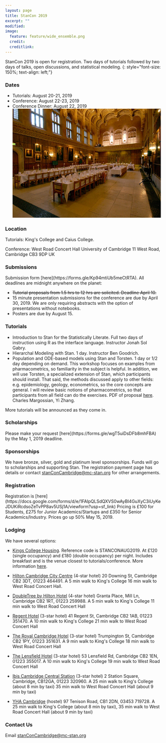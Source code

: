 ```yaml
---
layout: page
title: StanCon 2019
excerpt: ""
modified:
image:
  feature: feature/wide_ensemble.png
  credit:
  creditlink:
---
```


StanCon 2019 is open for registration. Two days of tutorials followed by two days of talks, open discussions, and statistical modeling.
{: style="font-size: 150%; text-align: left;"}

<h3> Dates</h3>
<ul>
<li>Tutorials: August 20-21, 2019</li>

<li>Conference: August 22-23, 2019</li>

<li> Conference Dinner: August 22, 2019</li>
<img src="img/hall-dining-big.jpg">

</ul>
<h3> Location</h3>

Tutorials: King's College and Caius
College.

Conference: West Road Concert Hall
University of Cambridge
11 West Road, Cambridge CB3 9DP UK

<h3>Submissions</h3>
Submission form [here](https://forms.gle/Kp94mtiUb5meCtRTA). All deadlines are midnight anywhere on the planet:
<ul>
<s><li>Tutorial proposals from 1.5 hrs to 12 hrs are solicited. Deadline April 10.</li> </s>
<li>15 minute presentation submissions for the conference are due by April 30, 2019. We are only requiring abstracts with the option of presentations without notebooks.</li>
<li> Posters are due by August 15. </li>
</ul>

<h3>Tutorials</h3>
<!--We are still accepting tutorial submissions (April 15) but we have a few that are confident will be happening if there is interest. -->

<ul>
<li>Introduction to Stan for the Statistically Literate. Full two days of instruction using R as the interface language. Instructor Jonah Sol Gabry.</li>
<!--<li>Introduction to Stan for Programmers. Python based introduction to both Stan and statistics. This tutorial will not cover as much ground as the above class but will get you working with the basics of Bayesian modeling. 2 days. Instructors Jonathan Auerbach, Breck Baldwin. </li>-->
<li>Hierarchal Modeling with Stan. 1 day. Instructor Ben Goodrich. </li>
<li>Population and ODE-based models using Stan and Torsten. 1 day or 1/2 day depending on demand. This workshop focuses on examples from pharmacometrics, so familiarity in the subject is helpful. In addition, we will use Torsten, a specialized extension of Stan, which participants should install. That said, the methods discussed apply to other fields: e.g. epidemiology, geology, econometrics, so the core concepts are general. I will review basic notions of pharmacometrics, so that participants from all field can do the exercises. 
PDF of proposal <a href="https://mc-stan.org/events/stancon2019Cambridge/pharmaTutorialProposal.pdf">here</a>. Charles Margossian, Yi Zhang.</li> 


</ul>

More tutorials will be announced as they come in. 


<h3> Scholarships</h3>
 Please make your request [here](https://forms.gle/wgT5uiDsDFb8mhFBA) by the May 1, 2019 deadline.
 
<h3>Sponsorships</h3>
 
We have bronze, silver, gold and platinum level sponsorships. Funds will go to scholarships and supporting Stan. The registration payment page has details or contact stanConCambridge@mc-stan.org for other arrangements.

<h3>Registration</h3>
Registration is [here](https://docs.google.com/forms/d/e/1FAIpQLSdQXVS0wAyBI4GuXyC3iUyKeJDUKiRcdsoZeTvPP8av5USj1A/viewform?usp=sf_link) Pricing is £100 for Students, £275 for Junior Academics/Startups and £350 for Senior Academics/Industry. Prices go up 50% May 15, 2019.

<h3>Lodging</h3>
We have several options: 

* [Kings College Housing](http://www.kings.cam.ac.uk/conference-dining/accommodation.html). Reference code is STANCONAUG2019. At £120 (single occupancy) and £180 (double occupancy) per night. Includes breakfast and is the venue closest to tutorials/conference. More information [here](http://www.kings.cam.ac.uk/sites/default/files/conference_and_dining/kings_college_accommodation_2017.pdf).

* [Hilton Cambridge City Centre](https://www3.hilton.com/en/hotels/united-kingdom/hilton-cambridge-city-centre-STNHCHI/index.html) (4-star hotel)
20 Downing St, Cambridge CB2 3DT, 01223 464491. A 5 min walk to King's College 16 min walk to West Road Concert Hall.

* [DoubleTree by Hilton Hotel](https://doubletree3.hilton.com/en/hotels/united-kingdom/doubletree-by-hilton-hotel-cambridge-city-centre-STNCBDI/index.html) (4-star hotel)
Granta Place, Mill Ln, Cambridge CB2 1RT, 01223 259988.
A 5 min walk to King's College
11 min walk to West Road Concert Hall

* [Regent Hotel](https://www.regenthotel.co.uk) (3-star hotel) 41 Regent St, Cambridge CB2 1AB, 01223 351470.
A 10 min walk to King's College 21 min walk to West Road Concert Hall

* [The Royal Cambridge Hotel](www.theroyalcambridgehotel.co.uk/) (3-star hotel)
Trumpington St, Cambridge CB2 1PY, 01223 351631.
A 9 min walk to King's College 18 min walk to West Road Concert Hall

* [The Lensfield Hotel](www.lensfieldhotel.co.uk/) (3-star hotel)
53 Lensfield Rd, Cambridge CB2 1EN, 01223 355017.
A 10 min walk to King's College 19 min walk to West Road Concert Hall

* [Ibis Cambridge Central Station](https://www.accorhotels.com/gb/hotel-8548-ibis-cambridge-central-station/index.shtml) (3-star hotel)
2 Station Square, Cambridge, CB12GA, 01223 320960.
A 25 min walk to King's College (about 8 min by taxi)
35 min walk to West Road Concert Hall (about 9 min by taxi)

* [YHA Cambridge](https://www.yha.org.uk/hostel/yha-cambridge) (hostel)
97 Tenison Road, CB1 2DN, 03453 719728. A 25 min walk to King's College (about 8 min by taxi), 35 min walk to West Road Concert Hall (about 9 min by taxi)


<h3>Contact Us</h3>

Email stanConCambridge@mc-stan.org
